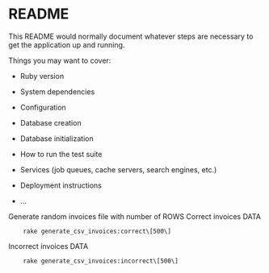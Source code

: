 # README

This README would normally document whatever steps are necessary to get the
application up and running.

Things you may want to cover:

* Ruby version

* System dependencies

* Configuration

* Database creation

* Database initialization

* How to run the test suite

* Services (job queues, cache servers, search engines, etc.)

* Deployment instructions

* ...

Generate random invoices file with number of ROWS
Correct invoices DATA
````
    rake generate_csv_invoices:correct\[500\] 
````

Incorrect invoices DATA
````
    rake generate_csv_invoices:incorrect\[500\] 
````